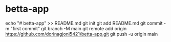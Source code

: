 # betta-app
echo "# betta-app" >> README.md
git init
git add README.md
git commit -m "first commit"
git branch -M main
git remote add origin https://github.com/dorinagjoni5421/betta-app.git
git push -u origin main
